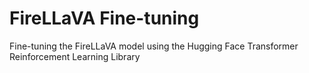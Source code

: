 # FireLLaVA Fine-tuning
Fine-tuning the FireLLaVA model using the Hugging Face Transformer Reinforcement Learning Library
